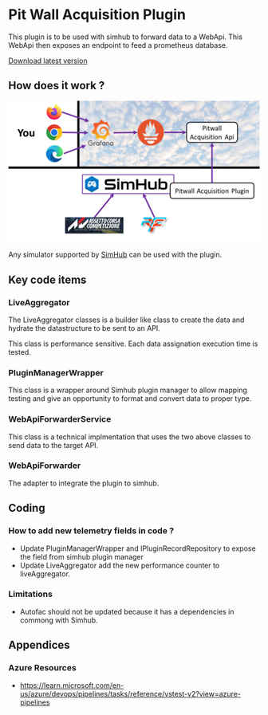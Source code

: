 # Pit Wall Acquisition Plugin

This plugin is to be used with simhub to forward data to a WebApi. This WebApi then exposes an endpoint to feed a prometheus database.

[Download latest version](https://github.com/macreiben-dev/pit-wall-acquisition/releases/tag/Live-20231126.5)

## How does it work ?

![Global schematic](./docs/assets/pitwall_prez.png)

Any simulator supported by [SimHub](https://www.simhubdash.com/) can be used with the plugin.

## Key code items

### LiveAggregator

The LiveAggregator classes is a builder like class to create the data and hydrate the datastructure to be sent to an API.

This class is performance sensitive. Each data assignation execution time is tested.

### PluginManagerWrapper

This class is a wrapper around Simhub plugin manager to allow mapping testing and give an opportunity to format and convert data to proper type.

### WebApiForwarderService

This class is a technical implmentation that uses the two above classes to send data to the target API.

### WebApiForwarder

The adapter to integrate the plugin to simhub.

## Coding

### How to add new telemetry fields in code ?

- Update PluginManagerWrapper and IPluginRecordRepository to expose the field from simhub plugin manager
- Update LiveAggregator add the new performance counter to liveAggregator.

### Limitations

- Autofac should not be updated because it has a dependencies in commong with Simhub.

## Appendices

### Azure Resources

- https://learn.microsoft.com/en-us/azure/devops/pipelines/tasks/reference/vstest-v2?view=azure-pipelines

